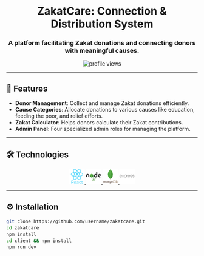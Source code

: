 

<h1 align="center">ZakatCare: Connection & Distribution System</h1>
<h3 align="center">A platform facilitating Zakat donations and connecting donors with meaningful causes.</h3>

<p align="center">
  <img src="https://komarev.com/ghpvc/?username=zakatcare&label=Profile+Views&color=0e75b6&style=flat" alt="profile views" />
</p>

---

## 🚀 Features

- **Donor Management**: Collect and manage Zakat donations efficiently.
- **Cause Categories**: Allocate donations to various causes like education, feeding the poor, and relief efforts.
- **Zakat Calculator**: Helps donors calculate their Zakat contributions.
- **Admin Panel**: Four specialized admin roles for managing the platform.

---

## 🛠 Technologies

<p align="center">
  <a href="https://reactjs.org" target="_blank">
    <img src="https://raw.githubusercontent.com/devicons/devicon/master/icons/react/react-original-wordmark.svg" alt="React" width="40" height="40" />
  </a>
  <a href="https://nodejs.org" target="_blank">
    <img src="https://raw.githubusercontent.com/devicons/devicon/master/icons/nodejs/nodejs-original-wordmark.svg" alt="Node.js" width="40" height="40" />
  </a>
  <a href="https://www.mongodb.com" target="_blank">
    <img src="https://raw.githubusercontent.com/devicons/devicon/master/icons/mongodb/mongodb-original-wordmark.svg" alt="MongoDB" width="40" height="40" />
  </a>
  <a href="https://expressjs.com" target="_blank">
    <img src="https://raw.githubusercontent.com/devicons/devicon/master/icons/express/express-original-wordmark.svg" alt="Express" width="40" height="40" />
  </a>
</p>

---

## ⚙️ Installation

```bash
git clone https://github.com/username/zakatcare.git
cd zakatcare
npm install
cd client && npm install
npm run dev

